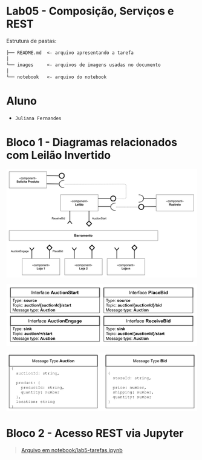 # Lab05 - Composição, Serviços e REST

Estrutura de pastas:

~~~
├── README.md  <- arquivo apresentando a tarefa
│
└── images     <- arquivos de imagens usadas no documento
│
└── notebook   <- arquivo do notebook
~~~

# Aluno
* `Juliana Fernandes`

# Bloco 1 - Diagramas relacionados com Leilão Invertido

![](images/componentes.png)

![](images/interface.png)

![](images/mensagens.png)

# Bloco 2 - Acesso REST via Jupyter

>[Arquivo em notebook/lab5-tarefas.ipynb](notebook/lab5-tarefas.ipynb)